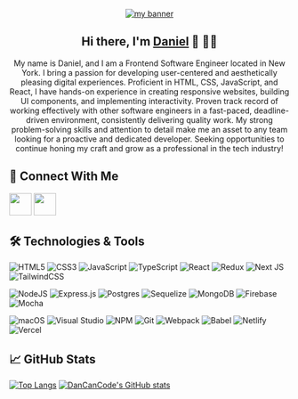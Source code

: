 <p align="center">
  <a href="https://dancancode.dev/" target="_blank" rel="noreferrer"><img src="https://user-images.githubusercontent.com/98125907/214480974-02be846c-a30c-42f9-96e2-865b5a322b1e.png" alt="my banner"></a>
</p>
<h2 align="center">
Hi there, I'm <a href="https://dancancode.dev/" target="_blank" rel="noreferrer">Daniel</a> 👋 👨‍💻
</h2>
<p align="center">
My name is Daniel, and I am a Frontend Software Engineer located in New York. I bring a passion for developing user-centered and aesthetically pleasing digital experiences. Proficient in HTML, CSS, JavaScript, and React, I have hands-on experience in creating responsive websites, building UI components, and implementing interactivity. Proven track record of working effectively with other software engineers in a fast-paced, deadline-driven environment, consistently delivering quality work. My strong problem-solving skills and attention to detail make me an asset to any team looking for a proactive and dedicated developer. Seeking opportunities to continue honing my craft and grow as a professional in the tech industry!
 </p>
 
## 🤝 Connect With Me
<a href='https://www.linkedin.com/in/dancancode/'><img src="https://cdn.jsdelivr.net/gh/devicons/devicon/icons/linkedin/linkedin-original.svg" width='40px' /></a>
<a href='https://github.com/DanCanCode/'><img src="https://cdn.jsdelivr.net/gh/devicons/devicon/icons/github/github-original.svg" width='40px' /></a>

## 🛠️ Technologies & Tools 
![HTML5](https://img.shields.io/badge/html5-%23E34F26.svg?style=for-the-badge&logo=html5&logoColor=white)
![CSS3](https://img.shields.io/badge/css3-%231572B6.svg?style=for-the-badge&logo=css3&logoColor=white)
![JavaScript](https://img.shields.io/badge/javascript-%23323330.svg?style=for-the-badge&logo=javascript&logoColor=%23F7DF1E)
![TypeScript](https://img.shields.io/badge/typescript-%23007ACC.svg?style=for-the-badge&logo=typescript&logoColor=white)
![React](https://img.shields.io/badge/react-%2320232a.svg?style=for-the-badge&logo=react&logoColor=%2361DAFB)
![Redux](https://img.shields.io/badge/redux-%23593d88.svg?style=for-the-badge&logo=redux&logoColor=white)
![Next JS](https://img.shields.io/badge/Next-black?style=for-the-badge&logo=next.js&logoColor=white)
![TailwindCSS](https://img.shields.io/badge/tailwindcss-%2338B2AC.svg?style=for-the-badge&logo=tailwind-css&logoColor=white)

![NodeJS](https://img.shields.io/badge/node.js-6DA55F?style=for-the-badge&logo=node.js&logoColor=white)
![Express.js](https://img.shields.io/badge/express.js-%23404d59.svg?style=for-the-badge&logo=express&logoColor=%2361DAFB)
![Postgres](https://img.shields.io/badge/postgres-%23316192.svg?style=for-the-badge&logo=postgresql&logoColor=white)
![Sequelize](https://img.shields.io/badge/Sequelize-52B0E7?style=for-the-badge&logo=Sequelize&logoColor=white)
![MongoDB](https://img.shields.io/badge/MongoDB-%234ea94b.svg?style=for-the-badge&logo=mongodb&logoColor=white)
![Firebase](https://img.shields.io/badge/Firebase-039BE5?style=for-the-badge&logo=Firebase&logoColor=white)
![Mocha](https://img.shields.io/badge/-mocha-%238D6748?style=for-the-badge&logo=mocha&logoColor=white)

![macOS](https://img.shields.io/badge/mac%20os-000000?style=for-the-badge&logo=macos&logoColor=F0F0F0)
![Visual Studio](https://img.shields.io/badge/Visual%20Studio-5C2D91.svg?style=for-the-badge&logo=visual-studio&logoColor=white)
![NPM](https://img.shields.io/badge/NPM-%23000000.svg?style=for-the-badge&logo=npm&logoColor=white)
![Git](https://img.shields.io/badge/git-%23F05033.svg?style=for-the-badge&logo=git&logoColor=white)
![Webpack](https://img.shields.io/badge/webpack-%238DD6F9.svg?style=for-the-badge&logo=webpack&logoColor=black)
![Babel](https://img.shields.io/badge/Babel-F9DC3e?style=for-the-badge&logo=babel&logoColor=black)
![Netlify](https://img.shields.io/badge/netlify-%23000000.svg?style=for-the-badge&logo=netlify&logoColor=#00C7B7)
![Vercel](https://img.shields.io/badge/vercel-%23000000.svg?style=for-the-badge&logo=vercel&logoColor=white)

## 📈 GitHub Stats
[![Top Langs](https://github-readme-stats.vercel.app/api/top-langs/?username=DanCanCode&layout=compact)](https://github.com/anuraghazra/github-readme-stats)
[![DanCanCode's GitHub stats](https://github-readme-stats.vercel.app/api?username=DanCanCode)](https://github.com/anuraghazra/github-readme-stats)
